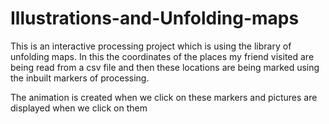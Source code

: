 # Illustrations-and-Unfolding-maps

This is an interactive processing project which is using the library of unfolding maps. In this the coordinates of the places my friend visited are being read from a csv file and then these locations are being marked using the inbuilt markers of processing. 

The animation is created when we click on these markers and pictures are displayed when we click on them 
